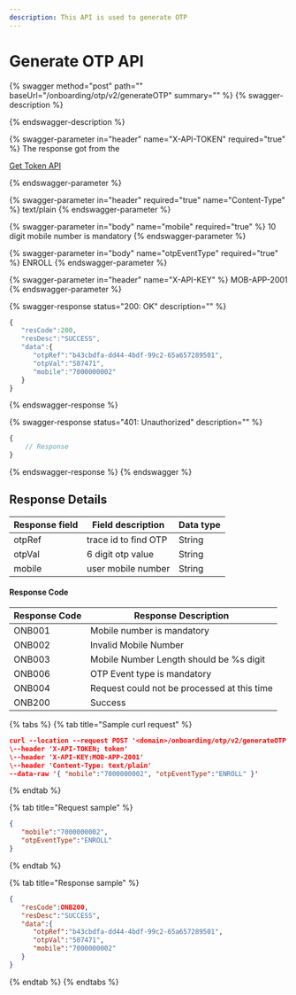 ```yaml
---
description: This API is used to generate OTP
---
```


# Generate OTP API



{% swagger method="post" path="" baseUrl="<domain>/onboarding/otp/v2/generateOTP" summary="" %}
{% swagger-description %}

{% endswagger-description %}

{% swagger-parameter in="header" name="X-API-TOKEN" required="true" %}
The response got from the 

[Get Token API](../../../../version-1/customer-on-boarding/common-apis/get-app-token-api.md)


{% endswagger-parameter %}

{% swagger-parameter in="header" required="true" name="Content-Type" %}
text/plain
{% endswagger-parameter %}

{% swagger-parameter in="body" name="mobile" required="true" %}
10 digit mobile number is mandatory
{% endswagger-parameter %}

{% swagger-parameter in="body" name="otpEventType" required="true" %}
ENROLL
{% endswagger-parameter %}

{% swagger-parameter in="header" name="X-API-KEY" %}
MOB-APP-2001
{% endswagger-parameter %}

{% swagger-response status="200: OK" description="" %}
```javascript
{
   "resCode":200,
   "resDesc":"SUCCESS",
   "data":{
      "otpRef":"b43cbdfa-dd44-4bdf-99c2-65a657289501",
      "otpVal":"507471",
      "mobile":"7000000002"
   }
}
```
{% endswagger-response %}

{% swagger-response status="401: Unauthorized" description="" %}
```javascript
{
    // Response
}
```
{% endswagger-response %}
{% endswagger %}

## Response Details

| Response field | Field description    | Data type |
| -------------- | -------------------- | --------- |
| otpRef         | trace id to find OTP | String    |
| otpVal         | 6 digit otp value    | String    |
| mobile         | user mobile number   | String    |

#### Response Code

| Response Code | Response Description                        |
| ------------- | ------------------------------------------- |
| ONB001        | Mobile number is mandatory                  |
| ONB002        | Invalid Mobile Number                       |
| ONB003        | Mobile Number Length should be %s digit     |
| ONB006        | OTP Event type is mandatory                 |
| ONB004        | Request could not be processed at this time |
| ONB200        | Success                                     |

{% tabs %}
{% tab title="Sample curl request" %}
```json
curl --location --request POST '<domain>/onboarding/otp/v2/generateOTP'
\--header 'X-API-TOKEN; token'
\--header 'X-API-KEY:MOB-APP-2001'
\--header 'Content-Type: text/plain'
--data-raw '{ "mobile":"7000000002", "otpEventType":"ENROLL" }'
```
{% endtab %}

{% tab title="Request sample" %}
```json
{
   "mobile":"7000000002",
   "otpEventType":"ENROLL"
}
```
{% endtab %}

{% tab title="Response sample" %}
```json
{
   "resCode":ONB200,
   "resDesc":"SUCCESS",
   "data":{
      "otpRef":"b43cbdfa-dd44-4bdf-99c2-65a657289501",
      "otpVal":"507471",
      "mobile":"7000000002"
   }
}
```
{% endtab %}
{% endtabs %}

